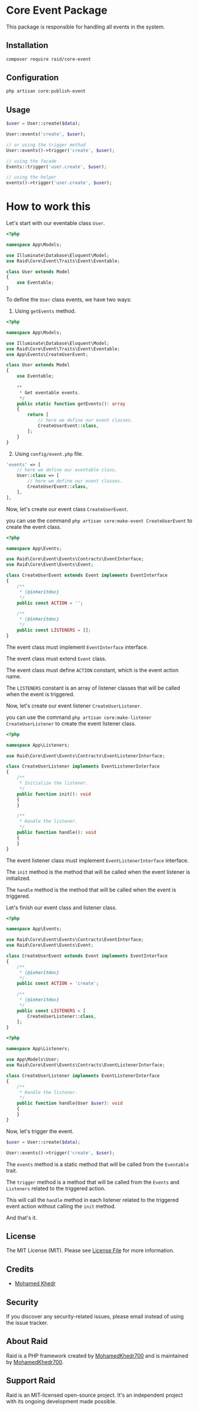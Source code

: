 # Core Event Package

This package is responsible for handling all events in the system.

## Installation

``` bash
composer require raid/core-event
```

## Configuration

``` bash
php artisan core:publish-event
```


## Usage

``` php
$user = User::create($data);

User::events('create', $user);

// or using the trigger method
User::events()->trigger('create', $user);

// using the facade
Events::trigger('user.create', $user);

// using the helper
events()->trigger('user.create', $user);
```

# How to work this

Let's start with our eventable class `User`.

``` php
<?php

namespace App\Models;

use Illuminate\Database\Eloquent\Model;
use Raid\Core\Event\Traits\Event\Eventable;

class User extends Model
{
    use Eventable;
}
```

To define the `User` class events, we have two ways:

1. Using `getEvents` method.

``` php
<?php

namespace App\Models;

use Illuminate\Database\Eloquent\Model;
use Raid\Core\Event\Traits\Event\Eventable;
use App\Events\CreateUserEvent;

class User extends Model
{
    use Eventable;
    
    **
     * Get eventable events.
     */
    public static function getEvents(): array
    {
        return [
            // here we define our event classes.
            CreateUserEvent::class,
        ];
    }
}
```

2. Using `config/event.php` file.

``` php
'events' => [
    // here we define our eventable class.
    User::class => [
        // here we define our event classes.
        CreateUserEvent::class,
    ],
], 
```

Now, let's create our event class `CreateUserEvent`.

you can use the command `php artisan core:make-event CreateUserEvent` to create the event class.

``` php
<?php

namespace App\Events;

use Raid\Core\Event\Events\Contracts\EventInterface;
use Raid\Core\Event\Events\Event;

class CreateUserEvent extends Event implements EventInterface
{
    /**
     * {@inheritdoc}
     */
    public const ACTION = '';

    /**
     * {@inheritdoc}
     */
    public const LISTENERS = [];
}
```

The event class must implement `EventInterface` interface.

The event class must extend `Event` class.

The event class must define `ACTION` constant, which is the event action name.

The `LISTENERS` constant is an array of listener classes that will be called when the event is triggered.

Now, let's create our event listener `CreateUserListener`.

you can use the command `php artisan core:make-listener CreateUserListener` to create the event listener class.

``` php
<?php

namespace App\Listeners;

use Raid\Core\Event\Events\Contracts\EventListenerInterface;

class CreateUserListener implements EventListenerInterface
{
    /**
     * Initialize the listener.
     */
    public function init(): void
    {
    }

    /**
     * Handle the listener.
     */
    public function handle(): void
    {
    }
}
```

The event listener class must implement `EventListenerInterface` interface.

The `init` method is the method that will be called when the event listener is initialized.

The `handle` method is the method that will be called when the event is triggered.

Let's finish our event class and listener class.

``` php
<?php

namespace App\Events;

use Raid\Core\Event\Events\Contracts\EventInterface;
use Raid\Core\Event\Events\Event;

class CreateUserEvent extends Event implements EventInterface
{
    /**
     * {@inheritdoc}
     */
    public const ACTION = 'create';

    /**
     * {@inheritdoc}
     */
    public const LISTENERS = [
        CreateUserListener::class,
    ];
}
```

``` php
<?php

namespace App\Listeners;

use App\Models\User;
use Raid\Core\Event\Events\Contracts\EventListenerInterface;

class CreateUserListener implements EventListenerInterface
{
    /**
     * Handle the listener.
     */
    public function handle(User $user): void
    {
    }
}
```

Now, let's trigger the event.

``` php
$user = User::create($data);

User::events()->trigger('create', $user);
```

The `events` method is a static method that will be called from the `Eventable` trait.

The `trigger` method is a method that will be called from the `Events` and `Listeners` related to the triggered action.

This will call the `handle` method in each listener
related to the triggered event action without calling the `init` method.

And that's it.

## License

The MIT License (MIT). Please see [License File](LICENSE.md) for more information.

## Credits

- [Mohamed Khedr]()

## Security

If you discover any security-related issues, please email
instead of using the issue tracker.

## About Raid

Raid is a PHP framework created by [MohamedKhedr700]()
and is maintained by [MohamedKhedr700]().

## Support Raid

Raid is an MIT-licensed open-source project. It's an independent project with its ongoing development made possible.

